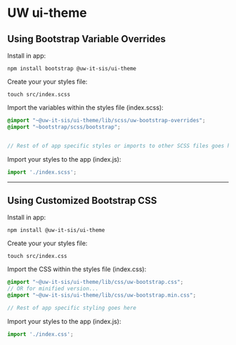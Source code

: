 # UW ui-theme

## Using Bootstrap Variable Overrides

Install in app:
```console
npm install bootstrap @uw-it-sis/ui-theme
```

Create your your styles file:
```console
touch src/index.scss
```

Import the variables within the styles file (index.scss):
```scss
@import "~@uw-it-sis/ui-theme/lib/scss/uw-bootstrap-overrides";
@import "~bootstrap/scss/bootstrap";


// Rest of of app specific styles or imports to other SCSS files goes here
```

Import your styles to the app (index.js):
```js
import './index.scss';
```

---

## Using Customized Bootstrap CSS

Install in app:
```console
npm install @uw-it-sis/ui-theme
```

Create your your styles file:
```console
touch src/index.css
```

Import the CSS within the styles file (index.css):
```scss
@import "~@uw-it-sis/ui-theme/lib/css/uw-bootstrap.css";
// OR for minified version...
@import "~@uw-it-sis/ui-theme/lib/css/uw-bootstrap.min.css";

// Rest of app specific styling goes here
```

Import your styles to the app (index.js):
```js
import './index.css';
```
